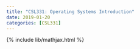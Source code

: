 ```yaml
---
title: "CSL331: Operating Systems Introduction"
date: 2019-01-20
categories: [CSL331]
---
```

{% include lib/mathjax.html %}